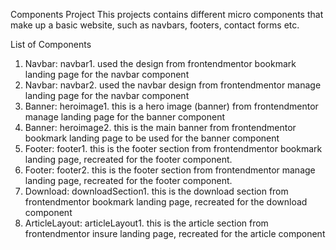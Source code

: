 Components Project
    This projects contains different micro components that make up a basic website, such as navbars, footers, contact forms etc.

List of Components
1.  Navbar: navbar1. 
        used the design from frontendmentor bookmark landing page for the navbar component
2.  Navbar: navbar2.
        used the navbar design from frontendmentor manage landing page for the navbar component
3.  Banner: heroimage1.
        this is a hero image (banner) from frontendmentor manage landing page for the banner component
4.  Banner: heroimage2.
        this is the main banner from frontendmentor bookmark landing page to be used for the banner component
5.  Footer: footer1.
        this is the footer section from frontendmentor bookmark landing page, recreated for the footer component.
6.  Footer: footer2.
        this is the footer section from frontendmentor manage landing page, recreated for the footer component.
7.  Download: downloadSection1.
        this is the download section from frontendmentor bookmark landing page, recreated for the download component
8.  ArticleLayout: articleLayout1.
        this is the article section from frontendmentor insure landing page, recreated for the article component